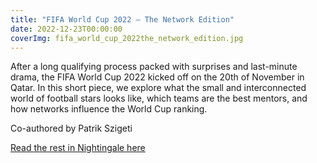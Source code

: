 ```yaml
---
title: "FIFA World Cup 2022 – The Network Edition"
date: 2022-12-23T00:00:00
coverImg: fifa_world_cup_2022the_network_edition.jpg
---
```


After a long qualifying process packed with surprises and last-minute drama, the FIFA World Cup 2022 kicked off on the 20th of November in Qatar. In this short piece, we explore what the small and interconnected world of football stars looks like, which teams are the best mentors, and how networks influence the World Cup ranking.

<!--more-->

Co-authored by Patrik Szigeti

[Read the rest in Nightingale here](https://nightingaledvs.com/fifa-world-cup-2022-the-network-edition/)
